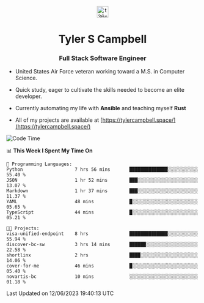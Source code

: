 <p align="center">
<a href="https://www.linkedin.com/in/t36campbell" target="blank"><img align="center" src="https://ik.imagekit.io/t36campbell/Portfolio/linkedin.png.original_m8bbGgPh6.png" alt="t36campbell" height="30" width="30" /></a>
</p>
<h1 align="center">Tyler S Campbell</h1>
<h3 align="center">Full Stack Software Engineer</h3>

* United States Air Force veteran working toward a M.S. in Computer Science.

* Quick study, eager to cultivate the skills needed to become an elite developer.

* Currently automating my life with **Ansible** and teaching myself **Rust**

* All of my projects are available at [https://tylercampbell.space/](https://tylercampbell.space/)

<!--START_SECTION:waka-->
![Code Time](http://img.shields.io/badge/Code%20Time-2%2C559%20hrs%2037%20mins-blue)

📊 **This Week I Spent My Time On** 

```text
💬 Programming Languages: 
Python                   7 hrs 56 mins       ██████████████░░░░░░░░░░░   55.40 % 
JSON                     1 hr 52 mins        ███░░░░░░░░░░░░░░░░░░░░░░   13.07 % 
Markdown                 1 hr 37 mins        ███░░░░░░░░░░░░░░░░░░░░░░   11.37 % 
YAML                     48 mins             █░░░░░░░░░░░░░░░░░░░░░░░░   05.65 % 
TypeScript               44 mins             █░░░░░░░░░░░░░░░░░░░░░░░░   05.21 % 

🐱‍💻 Projects: 
visa-unified-endpoint    8 hrs               ██████████████░░░░░░░░░░░   55.94 % 
discover-bc-sw           3 hrs 14 mins       ██████░░░░░░░░░░░░░░░░░░░   22.58 % 
shortlinx                2 hrs               ████░░░░░░░░░░░░░░░░░░░░░   14.06 % 
cover-for-me             46 mins             █░░░░░░░░░░░░░░░░░░░░░░░░   05.40 % 
novartis-bc              10 mins             ░░░░░░░░░░░░░░░░░░░░░░░░░   01.18 % 
```


 Last Updated on 12/06/2023 19:40:13 UTC
<!--END_SECTION:waka-->
